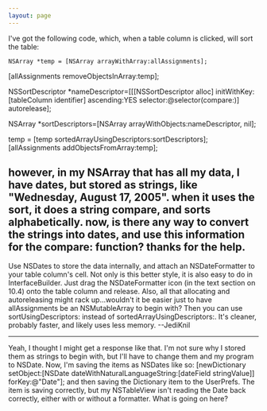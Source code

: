 ```yaml
---
layout: page
---
```




I've got the following code, which, when a table column is clicked, will sort the table:

    NSArray *temp = [NSArray arrayWithArray:allAssignments];
[allAssignments removeObjectsInArray:temp];
		
NSSortDescriptor *nameDescriptor=[[[NSSortDescriptor alloc] initWithKey:[tableColumn identifier] ascending:YES selector:@selector(compare:)] autorelease];
		
NSArray *sortDescriptors=[NSArray arrayWithObjects:nameDescriptor, nil];
		
temp = [temp sortedArrayUsingDescriptors:sortDescriptors];
[allAssignments addObjectsFromArray:temp];

however, in my NSArray that has all my data, I have dates, but stored as strings, like "Wednesday, August 17, 2005".  when it uses the sort, it does a string compare, and sorts alphabetically.  now, is there any way to convert the strings into dates, and use this information for the compare: function?  thanks for the help.
----
Use NSDate<nowiki/>s to store the data internally, and attach an NSDateFormatter to your table column's cell. Not only is this better style, it is also easy to do in InterfaceBuilder. Just drag the NSDateFormatter icon (in the text section on 10.4) onto the table column and release. Also, all that allocating and autoreleasing might rack up...wouldn't it be easier just to have     allAssignments be an NSMutableArray to begin with? Then you can use     sortUsingDescriptors: instead of     sortedArrayUsingDescriptors:. It's cleaner, probably faster, and likely uses less memory. --JediKnil

----

Yeah, I thought I might get a response like that.  I'm not sure why I stored them as strings to begin with, but I'll have to change them and my program to NSDate.  Now, I'm saving the items as NSDates like so:      [newDictionary setObject:[NSDate dateWithNaturalLanguageString:[dateField stringValue]] forKey:@"Date"]; and then saving the Dictionary item to the UserPrefs.  The item is saving correctly, but my NSTableView isn't reading the Date back correctly, either with or without a formatter.  What is going on here?
